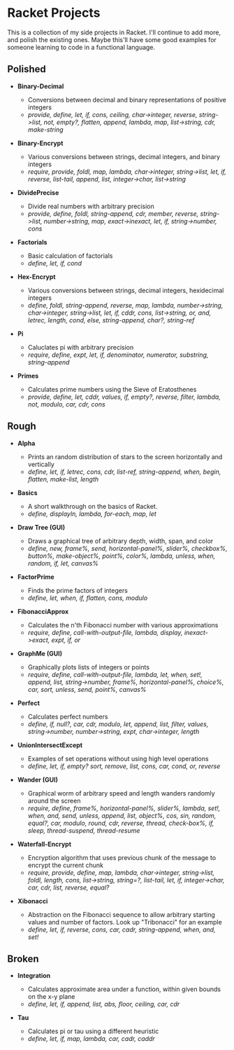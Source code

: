 # Racket Projects

This is a collection of my side projects in Racket. I'll continue to add more, and polish the existing ones. Maybe this'll have some good examples for someone learning to code in a functional language.

## Polished
- **Binary-Decimal**
  * Conversions between decimal and binary representations of positive integers
  * *provide, define, let, if, cons, ceiling, char->integer, reverse, string->list, not, empty?, flatten, append, lambda, map, list->string, cdr, make-string*

- **Binary-Encrypt**
  * Various conversions between strings, decimal integers, and binary integers
  * *require, provide, foldl, map, lambda, char->integer, string->list, let, if, reverse, list-tail, append, list, integer->char, list->string*

- **DividePrecise**
  * Divide real numbers with arbitrary precision
  * *provide, define, foldl, string-append, cdr, member, reverse, string->list, number->string, map, exact->inexact, let, if, string->number, cons*

- **Factorials**
  * Basic calculation of factorials
  * *define, let, if, cond*

- **Hex-Encrypt**
  * Various conversions between strings, decimal integers, hexidecimal integers
  * *define, foldl, string-append, reverse, map, lambda, number->string, char->integer, string->list, let, if, cddr, cons, list->string, or, and, letrec, length, cond, else, string-append, char?, string-ref*

- **Pi**
  * Caluclates pi with arbitrary precision
  * *require, define, expt, let, if, denominator, numerator, substring, string-append*

- **Primes**
  * Calculates prime numbers using the Sieve of Eratosthenes
  * *provide, define, let, cddr, values, if, empty?, reverse, filter, lambda, not, modulo, car, cdr, cons*

## Rough
- **Alpha**
  * Prints an random distribution of stars to the screen horizontally and vertically
  * *define, let, if, letrec, cons, cdr, list-ref, string-append, when, begin, flatten, make-list, length*
   
- **Basics**
  * A short walkthrough on the basics of Racket.
  * *define, displayln, lambda, for-each, map, let*

- **Draw Tree (GUI)**
  * Draws a graphical tree of arbitrary depth, width, span, and color
  * *define, new, frame%, send, horizontal-panel%, slider%, checkbox%, button%, make-object%, point%, color%, lambda, unless, when, random, if, let, canvas%*

- **FactorPrime**
  * Finds the prime factors of integers
  * *define, let, when, if, flatten, cons, modulo*

- **FibonacciApprox**
  * Calculates the n'th Fibonacci number with various approximations
  * *require, define, call-with-output-file, lambda, display, inexact->exact, expt, if, or*

- **GraphMe (GUI)**
  * Graphically plots lists of integers or points
  * *require, define, call-with-output-file, lambda, let, when, set!, append, list, string->number, frame%, horizontal-panel%, choice%, car, sort, unless, send, point%, canvas%*

- **Perfect**
  * Calculates perfect numbers
  * *define, if, null?, car, cdr, modulo, let, append, list, filter, values, string->number, number->string, expt, char->integer, length*

- **UnionIntersectExcept**
  * Examples of set operations without using high level operations
  * *define, let, if, empty? sort, remove, list, cons, car, cond, or, reverse*
 
- **Wander (GUI)**
  * Graphical worm of arbitrary speed and length wanders randomly around the screen
  * *require, define, frame%, horizontal-panel%, slider%, lambda, set!, when, and, send, unless, append, list, object%, cos, sin, random, equal?, car, modulo, round, cdr, reverse, thread, check-box%, if, sleep, thread-suspend, thread-resume*

- **Waterfall-Encrypt**
  * Encryption algorithm that uses previous chunk of the message to encrypt the current chunk
  * *require, provide, define, map, lambda, char->integer, string->list, foldl, length, cons, list->string, string=?, list-tail, let, if, integer->char, car, cdr, list, reverse, equal?*

- **Xibonacci**
  * Abstraction on the Fibonacci sequence to allow arbitrary starting values and number of factors. Look up "Tribonacci" for an example
  * *define, let, if, reverse, cons, car, cadr, string-append, when, and, set!*

## Broken
- **Integration**
  * Calculates approximate area under a function, within given bounds on the x-y plane
  * *define, let, if, append, list, abs, floor, ceiling, car, cdr*

- **Tau**
  * Calculates pi or tau using a different heuristic
  * *define, let, if, map, lambda, car, cadr, caddr*
